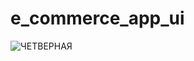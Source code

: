 # e_commerce_app_ui

![ЧЕТВЕРНАЯ](https://user-images.githubusercontent.com/115084566/223537492-795cdadb-6b57-497e-99ba-bf8651f1fbc4.png)
